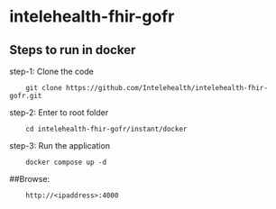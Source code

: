 # intelehealth-fhir-gofr

## Steps to run in docker

step-1: Clone the code

        git clone https://github.com/Intelehealth/intelehealth-fhir-gofr.git

step-2: Enter to root folder

        cd intelehealth-fhir-gofr/instant/docker

step-3: Run the application

        docker compose up -d


##Browse:

        http://<ipaddress>:4000